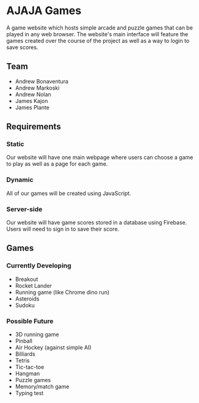 # AJAJA Games

A game website which hosts simple arcade and puzzle games that can be played in any web browser. The website's main interface will feature the games created over the course of the project as well as a way to login to save scores.

## Team
- Andrew Bonaventura 
- Andrew Markoski
- Andrew Nolan
- James Kajon
- James Plante


## Requirements

### Static

Our website will have one main webpage where users can choose a game to play as well as a page for each game.

### Dynamic

All of our games will be created using JavaScript.

### Server-side

Our website will have game scores stored in a database using Firebase. Users will need to sign in to save their score.


## Games

### Currently Developing

- Breakout
- Rocket Lander
- Running game (like Chrome dino run)
- Asteroids 
- Sudoku

### Possible Future

- 3D running game
- Pinball
- Air Hockey (against simple AI)
- Billiards
- Tetris
- Tic-tac-toe
- Hangman
- Puzzle games
- Memory/match game
- Typing test


